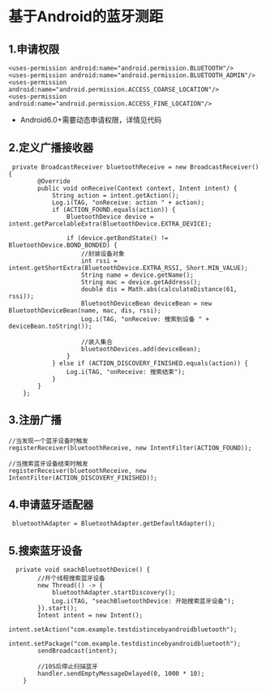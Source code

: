 # 基于Android的蓝牙测距
## 1.申请权限
    <uses-permission android:name="android.permission.BLUETOOTH"/>
    <uses-permission android:name="android.permission.BLUETOOTH_ADMIN"/>
    <uses-permission android:name="android.permission.ACCESS_COARSE_LOCATION"/>
    <uses-permission android:name="android.permission.ACCESS_FINE_LOCATION"/>

 - Android6.0+需要动态申请权限，详情见代码
 ## 2.定义广播接收器
     private BroadcastReceiver bluetoothReceive = new BroadcastReceiver() {
            @Override
            public void onReceive(Context context, Intent intent) {
                String action = intent.getAction();
                Log.i(TAG, "onReceive: action " + action);
                if (ACTION_FOUND.equals(action)) {
                    BluetoothDevice device = intent.getParcelableExtra(BluetoothDevice.EXTRA_DEVICE);
    
                    if (device.getBondState() != BluetoothDevice.BOND_BONDED) {
                        //封装设备对象
                        int rssi = intent.getShortExtra(BluetoothDevice.EXTRA_RSSI, Short.MIN_VALUE);
                        String name = device.getName();
                        String mac = device.getAddress();
                        double dis = Math.abs(calculateDistance(61, rssi));
                        BluetoothDeviceBean deviceBean = new BluetoothDeviceBean(name, mac, dis, rssi);
                        Log.i(TAG, "onReceive: 搜索到设备 " + deviceBean.toString());
    
                        //装入集合
                        bluetoothDevices.add(deviceBean);
                    }
                } else if (ACTION_DISCOVERY_FINISHED.equals(action)) {
                    Log.i(TAG, "onReceive: 搜索结束");
                }
            }
        };
 ## 3.注册广播
 
    //当发现一个蓝牙设备时触发
    registerReceiver(bluetoothReceive, new IntentFilter(ACTION_FOUND));
    
    //当搜索蓝牙设备结束时触发
    registerReceiver(bluetoothReceive, new IntentFilter(ACTION_DISCOVERY_FINISHED));
 ## 4.申请蓝牙适配器
     bluetoothAdapter = BluetoothAdapter.getDefaultAdapter();
     
 ## 5.搜索蓝牙设备
      private void seachBluetoothDevice() {
            //开个线程搜索蓝牙设备
            new Thread(() -> {
                bluetoothAdapter.startDiscovery();
                Log.i(TAG, "seachBluetoothDevice: 开始搜索蓝牙设备");
            }).start();
            Intent intent = new Intent();
            intent.setAction("com.example.testdistincebyandroidbluetooth");
            intent.setPackage("com.example.testdistincebyandroidbluetooth");
            sendBroadcast(intent);
    
            //10S后停止扫描蓝牙
            handler.sendEmptyMessageDelayed(0, 1000 * 10);
        }